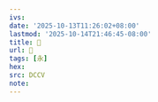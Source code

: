 ```yaml
---
ivs:
date: '2025-10-13T11:26:02+08:00'
lastmod: '2025-10-14T21:46:45-08:00'
title: 󰌧
url: 󰌧
tags: [永]
hex: 
src: DCCV
note:
---
```


